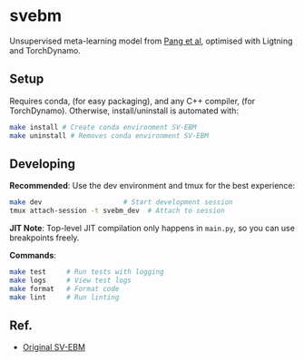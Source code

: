 # svebm
Unsupervised meta-learning model from [Pang et al](https://openreview.net/forum?id=-pLftu7EpXz), optimised with Ligtning and TorchDynamo.

## Setup

Requires conda, (for easy packaging), and any C++ compiler, (for TorchDynamo). Otherwise, install/uninstall is automated with:
```bash
make install # Create conda environment SV-EBM
make uninstall # Removes conda environment SV-EBM
```

## Developing

**Recommended**: Use the dev environment and tmux for the best experience:

```bash
make dev                    # Start development session
tmux attach-session -t svebm_dev  # Attach to session
```

**JIT Note**: Top-level JIT compilation only happens in `main.py`, so you can use breakpoints freely.

**Commands**:
```bash
make test     # Run tests with logging
make logs     # View test logs  
make format   # Format code
make lint     # Run linting
```

## Ref.

- [Original SV-EBM](https://openreview.net/forum?id=-pLftu7EpXz)